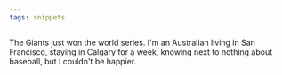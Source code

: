 ```yaml
---
tags: snippets
---
```


The Giants just won the world series. I'm an Australian living in San Francisco, staying in Calgary for a week, knowing next to nothing about baseball, but I couldn't be happier.
